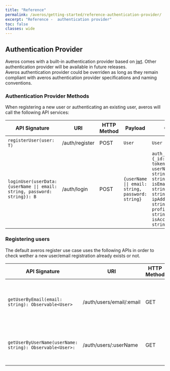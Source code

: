 ```yaml
---
title: "Reference"
permalink: /averos/getting-started/reference-authentication-provider/
excerpt: "Reference -  authentication provider"
toc: false
classes: wide
---
```


## **Authentication Provider**

Averos comes with a built-in authentication provider based on [jwt](https://jwt.io "JSON Web Token"). Other authentication provider will be available in future releases. <br/>
Averos authentication provider could be overriden as long as they remain compliant with averos authentication provider specifications and naming conventions.

### **Authentication Provider Methods**

When registering a new user or authenticating an existing user, averos will call the following API services:

 | **API Signature** | **URI** |  **HTTP Method** | **Payload** | **Output** | **API Description** |
| ------------ | ------------ | ------------ | ------------ | ------------ |------------ |
| `registerUser(user: T)` | /auth/register | POST | `User` | `User` | Registers a new user |
| `loginUser(userData: {userName \|\| email: string, password: string}): B` | /auth/login | POST | `{userName \|\| email: string, password: string}` | `auth_token: {_id: string, token: string, userName: string, email: string, isEmailVerified: string, image: string, ipAddress: string, profileLanguage: string, isAccountLocked: string}}` | Attempt to perform a log in action. Returns an authorization token |

### **Registering users**

The default averos register use case uses the following APIs in order to check wether a new user/email registration already exists or not. 

| **API Signature** | **URI** |  **HTTP Method** | **Output** |  **API Description** |
| ------------ | ------------ | ------------ | ------------ | ------------ | 
| `getUserByEmail(email: string): Observable<User>` | /auth/users/email/:email | GET | `{ emailNotAvailable: true } \|\| null` | Given an email adress, check wether the user exists or not |
| `getUserByUserName(userName: string): Observable<User>:` | /auth/users/:userName | GET | `{ userNameNotAvailable: true } \|\| null` | Given a user name, check wether the user exists or not |
